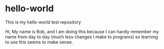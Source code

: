 # hello-world
This is my hello-world test repository

Hi, My name is Bob, and I am doing this because I can hardly remember my name from day to day (much less changes I make to programs) 
so learning to use this seems to make sense.
